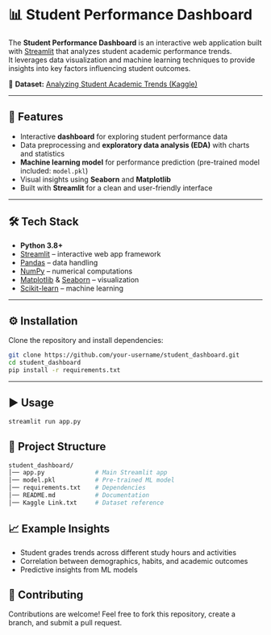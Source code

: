 # 📊 Student Performance Dashboard

The **Student Performance Dashboard** is an interactive web application built with [Streamlit](https://streamlit.io/) that analyzes student academic performance trends.  
It leverages data visualization and machine learning techniques to provide insights into key factors influencing student outcomes.

📌 **Dataset:** [Analyzing Student Academic Trends (Kaggle)](https://www.kaggle.com/datasets/saadaliyaseen/analyzing-student-academic-trends)

---

## 🚀 Features

- Interactive **dashboard** for exploring student performance data  
- Data preprocessing and **exploratory data analysis (EDA)** with charts and statistics  
- **Machine learning model** for performance prediction (pre-trained model included: `model.pkl`)  
- Visual insights using **Seaborn** and **Matplotlib**  
- Built with **Streamlit** for a clean and user-friendly interface  

---

## 🛠️ Tech Stack

- **Python 3.8+**  
- [Streamlit](https://streamlit.io/) – interactive web app framework  
- [Pandas](https://pandas.pydata.org/) – data handling  
- [NumPy](https://numpy.org/) – numerical computations  
- [Matplotlib](https://matplotlib.org/) & [Seaborn](https://seaborn.pydata.org/) – visualization  
- [Scikit-learn](https://scikit-learn.org/) – machine learning  

---

## ⚙️ Installation

Clone the repository and install dependencies:

```bash
git clone https://github.com/your-username/student_dashboard.git
cd student_dashboard
pip install -r requirements.txt
```

---

## ▶️ Usage

```bash
streamlit run app.py
```

## 📂 Project Structure

```bash
student_dashboard/
│── app.py              # Main Streamlit app
│── model.pkl           # Pre-trained ML model
│── requirements.txt    # Dependencies
│── README.md           # Documentation
│── Kaggle Link.txt     # Dataset reference
```

## 📈 Example Insights

- Student grades trends across different study hours and activities
- Correlation between demographics, habits, and academic outcomes
- Predictive insights from ML models

## 🤝 Contributing

Contributions are welcome!
Feel free to fork this repository, create a branch, and submit a pull request.